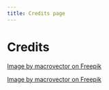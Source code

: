 ```yaml
---
title: Credits page
---
```


# Credits

[Image by macrovector on Freepik](https://www.freepik.com/free-vector/modular-frame-building-isometric-composition-with-characters-workers-view-living-house-construction_14658199.htm#query=foundation&position=15&from_view=search&track=sph)

[Image by macrovector on Freepik](https://www.freepik.com/free-vector/code-folders-composition_23246900.htm#query=code%20example&position=16&from_view=search&track=ais)
